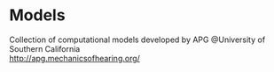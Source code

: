 # Models
Collection of computational models developed by APG @University of Southern California \
http://apg.mechanicsofhearing.org/
